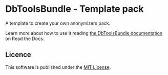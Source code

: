 
# DbToolsBundle - Template pack
A template to create your own anonymizers pack.

Learn more about how to use it reading [the DbToolsBundle documentation](https://dbtoolsbundle.readthedocs.io/en/stable/contribute/pack.html) on Read the Docs.

## Licence

This software is published under the [MIT License](./LICENCE.md).
